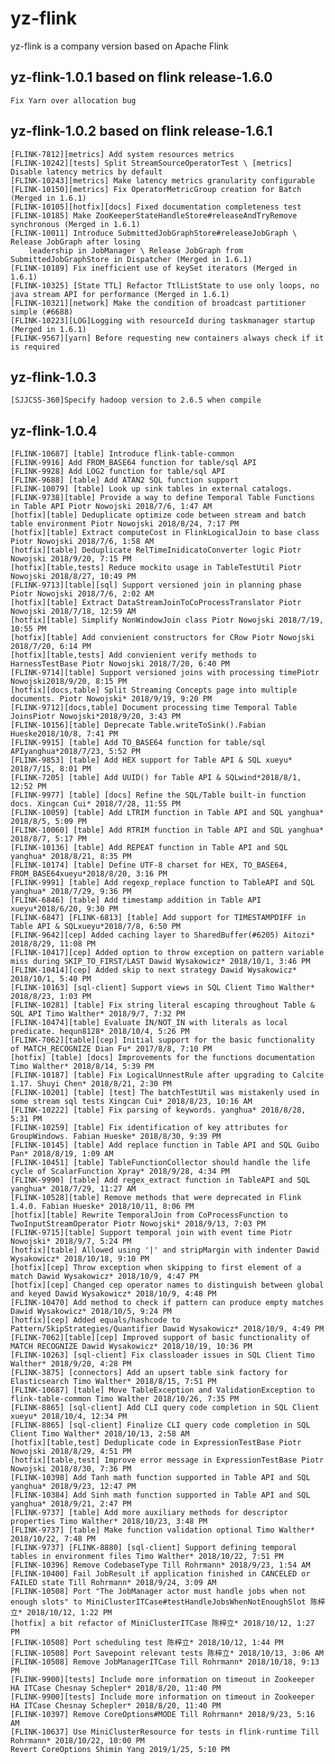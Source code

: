 <!--
Licensed to the Apache Software Foundation (ASF) under one
or more contributor license agreements.  See the NOTICE file
distributed with this work for additional information
regarding copyright ownership.  The ASF licenses this file
to you under the Apache License, Version 2.0 (the
"License"); you may not use this file except in compliance
with the License.  You may obtain a copy of the License at

  http://www.apache.org/licenses/LICENSE-2.0

Unless required by applicable law or agreed to in writing,
software distributed under the License is distributed on an
"AS IS" BASIS, WITHOUT WARRANTIES OR CONDITIONS OF ANY
KIND, either express or implied.  See the License for the
specific language governing permissions and limitations
under the License.
-->

# yz-flink
yz-flink is a company version based on Apache Flink
## yz-flink-1.0.1 based on flink release-1.6.0
    Fix Yarn over allocation bug
## yz-flink-1.0.2 based on flink release-1.6.1
    [FLINK-7812][metrics] Add system resources metrics
    [FLINK-10242][tests] Split StreamSourceOperatorTest \ [metrics] Disable latency metrics by default
    [FLINK-10243][metrics] Make latency metrics granularity configurable
    [FLINK-10150][metrics] Fix OperatorMetricGroup creation for Batch (Merged in 1.6.1)
    [FLINK-10105][hotfix][docs] Fixed documentation completeness test
    [FLINK-10185] Make ZooKeeperStateHandleStore#releaseAndTryRemove synchronous (Merged in 1.6.1)
    [FLINK-10011] Introduce SubmittedJobGraphStore#releaseJobGraph \ Release JobGraph after losing
        leadership in JobManager \ Release JobGraph from SubmittedJobGraphStore in Dispatcher (Merged in 1.6.1)
    [FLINK-10189] Fix inefficient use of keySet iterators (Merged in 1.6.1)
    [FLINK-10325] [State TTL] Refactor TtlListState to use only loops, no java stream API for performance (Merged in 1.6.1)
    [FLINK-10321][network] Make the condition of broadcast partitioner simple (#6688)
    [FLINK-10223][LOG]Logging with resourceId during taskmanager startup (Merged in 1.6.1)
    [FLINK-9567][yarn] Before requesting new containers always check if it is required
## yz-flink-1.0.3
    [SJJCSS-360]Specify hadoop version to 2.6.5 when compile

## yz-flink-1.0.4
    [FLINK-10687] [table] Introduce flink-table-common
    [FLINK-9916] Add FROM_BASE64 function for table/sql API
    [FLINK-9928] Add LOG2 function for table/sql API
    [FLINK-9688] [table] Add ATAN2 SQL function support
    [FLINK-10079] [table] Look up sink tables in external catalogs.
    [FLINK-9738][table] Provide a way to define Temporal Table Functions in Table API Piotr Nowojski 2018/7/6, 1:47 AM
    [hotfix][table] Deduplicate optimize code between stream and batch table environment Piotr Nowojski 2018/8/24, 7:17 PM
    [hotfix][table] Extract computeCost in FlinkLogicalJoin to base class Piotr Nowojski 2018/7/6, 1:58 AM
    [hotfix][table] Deduplicate RelTimeInidicatoConverter logic Piotr Nowojski 2018/9/20, 7:15 PM
    [hotfix][table,tests] Reduce mockito usage in TableTestUtil Piotr Nowojski 2018/8/27, 10:49 PM
    [FLINK-9713][table][sql] Support versioned join in planning phase Piotr Nowojski 2018/7/6, 2:02 AM
    [hotfix][table] Extract DataStreamJoinToCoProcessTranslator Piotr Nowojski 2018/7/18, 12:59 AM
    [hotfix][table] Simplify NonWindowJoin class Piotr Nowojski 2018/7/19, 10:55 PM
    [hotfix][table] Add convienient constructors for CRow Piotr Nowojski 2018/7/20, 6:14 PM
    [hotfix][table,tests] Add convienient verify methods to HarnessTestBase Piotr Nowojski 2018/7/20, 6:40 PM
    [FLINK-9714][table] Support versioned joins with processing timePiotr Nowojski2018/9/20, 8:15 PM
	[hotfix][docs,table] Split Streaming Concepts page into multiple documents. Piotr Nowojski* 2018/9/19, 9:20 PM
	[FLINK-9712][docs,table] Document processing time Temporal Table JoinsPiotr Nowojski*2018/9/20, 3:43 PM
	[FLINK-10156][table] Deprecate Table.writeToSink().Fabian Hueske2018/10/8, 7:41 PM
	[FLINK-9915] [table] Add TO_BASE64 function for table/sql APIyanghua*2018/7/23, 5:52 PM
	[FLINK-9853] [table] Add HEX support for Table API & SQL xueyu* 2018/7/15, 8:01 PM
	[FLINK-7205] [table] Add UUID() for Table API & SQLwind*2018/8/1, 12:52 PM
	[FLINK-9977] [table] [docs] Refine the SQL/Table built-in function docs. Xingcan Cui* 2018/7/28, 11:55 PM
	[FLINK-10059] [table] Add LTRIM function in Table API and SQL yanghua* 2018/8/5, 5:09 PM
	[FLINK-10060] [table] Add RTRIM function in Table API and SQL yanghua* 2018/8/7, 5:17 PM
	[FLINK-10136] [table] Add REPEAT function in Table API and SQL yanghua* 2018/8/21, 8:35 PM
	[FLINK-10174] [table] Define UTF-8 charset for HEX, TO_BASE64, FROM_BASE64xueyu*2018/8/20, 3:16 PM
	[FLINK-9991] [table] Add regexp_replace function to TableAPI and SQL yanghua* 2018/7/29, 9:36 PM
	[FLINK-6846] [table] Add timestamp addition in Table API xueyu*2018/6/20, 9:30 PM
	[FLINK-6847] [FLINK-6813] [table] Add support for TIMESTAMPDIFF in Table API & SQLxueyu*2018/7/8, 6:50 PM
    [FLINK-9642][cep] Added caching layer to SharedBuffer(#6205) Aitozi* 2018/8/29, 11:08 PM
    [FLINK-10417][cep] Added option to throw exception on pattern variable miss during SKIP_TO_FIRST/LAST Dawid Wysakowicz* 2018/10/1, 3:46 PM
    [FLINK-10414][cep] Added skip to next strategy Dawid Wysakowicz* 2018/10/1, 5:40 PM
    [FLINK-10163] [sql-client] Support views in SQL Client Timo Walther* 2018/8/23, 1:03 PM
    [FLINK-10281] [table] Fix string literal escaping throughout Table & SQL API Timo Walther* 2018/9/7, 7:32 PM
    [FLINK-10474][table] Evaluate IN/NOT_IN with literals as local predicate. hequn8128* 2018/10/4, 5:26 PM
    [FLINK-7062][table][cep] Initial support for the basic functionality of MATCH_RECOGNIZE Dian Fu* 2017/8/8, 7:10 PM
    [hotfix] [table] [docs] Improvements for the functions documentation Timo Walther* 2018/8/14, 5:39 PM
    [FLINK-10187] [table] Fix LogicalUnnestRule after upgrading to Calcite 1.17. Shuyi Chen* 2018/8/21, 2:30 PM
    [FLINK-10201] [table] [test] The batchTestUtil was mistakenly used in some stream sql tests Xingcan Cui* 2018/8/23, 10:16 AM
    [FLINK-10222] [table] Fix parsing of keywords. yanghua* 2018/8/28, 5:31 PM
    [FLINK-10259] [table] Fix identification of key attributes for GroupWindows. Fabian Hueske* 2018/8/30, 9:39 PM
    [FLINK-10145] [table] Add replace function in Table API and SQL Guibo Pan* 2018/8/19, 1:09 AM
    [FLINK-10451] [table] TableFunctionCollector should handle the life cycle of ScalarFunction Xpray* 2018/9/28, 4:34 PM
    [FLINK-9990] [table] Add regex_extract function in TableAPI and SQL yanghua* 2018/7/29, 11:27 AM
    [FLINK-10528][table] Remove methods that were deprecated in Flink 1.4.0. Fabian Hueske* 2018/10/11, 8:06 PM
    [hotfix][table] Rewrite TemporalJoin from CoProcessFunction to TwoInputStreamOperator Piotr Nowojski* 2018/9/13, 7:03 PM
    [FLINK-9715][table] Support temporal join with event time Piotr Nowojski* 2018/9/7, 5:24 PM
    [hotfix][table] Allowed using '|' and stripMargin with indenter Dawid Wysakowicz* 2018/10/18, 9:10 PM
    [hotfix][cep] Throw exception when skipping to first element of a match Dawid Wysakowicz* 2018/10/9, 4:47 PM
    [hotfix][cep] Changed cep operator names to distinguish between global and keyed Dawid Wysakowicz* 2018/10/9, 4:48 PM
    [FLINK-10470] Add method to check if pattern can produce empty matches Dawid Wysakowicz* 2018/10/5, 9:24 PM
    [hotfix][cep] Added equals/hashcode to Pattern/SkipStrategies/Quantifier Dawid Wysakowicz* 2018/10/9, 4:49 PM
    [FLINK-7062][table][cep] Improved support of basic functionality of MATCH RECOGNIZE Dawid Wysakowicz* 2018/10/19, 10:36 PM
    [FLINK-10263] [sql-client] Fix classloader issues in SQL Client Timo Walther* 2018/9/20, 4:28 PM
    [FLINK-3875] [connectors] Add an upsert table sink factory for Elasticsearch Timo Walther* 2018/8/15, 7:51 PM
    [FLINK-10687] [table] Move TableException and ValidationException to flink-table-common Timo Walther 2018/10/26, 7:35 PM
    [FLINK-8865] [sql-client] Add CLI query code completion in SQL Client xueyu* 2018/10/4, 12:34 PM
    [FLINK-8865] [sql-client] Finalize CLI query code completion in SQL Client Timo Walther* 2018/10/13, 2:58 AM
    [hotfix][table,test] Deduplicate code in ExpressionTestBase Piotr Nowojski 2018/8/29, 4:51 PM
    [hotfix][table,test] Improve error message in ExpressionTestBase Piotr Nowojski 2018/8/30, 7:36 PM
    [FLINK-10398] Add Tanh math function supported in Table API and SQL yanghua* 2018/9/23, 12:47 PM
    [FLINK-10384] Add Sinh math function supported in Table API and SQL yanghua* 2018/9/21, 2:47 PM
    [FLINK-9737] [table] Add more auxiliary methods for descriptor properties Timo Walther* 2018/10/23, 3:48 PM
    [FLINK-9737] [table] Make function validation optional Timo Walther* 2018/10/22, 7:48 PM
    [FLINK-9737] [FLINK-8880] [sql-client] Support defining temporal tables in environment files Timo Walther* 2018/10/22, 7:51 PM
    [FLINK-10396] Remove CodebaseType Till Rohrmann* 2018/9/23, 1:54 AM
    [FLINK-10400] Fail JobResult if application finished in CANCELED or FAILED state Till Rohrmann* 2018/9/24, 3:09 AM
    [FLINK-10508] Port "The JobManager actor must handle jobs when not enough slots" to MiniClusterITCase#testHandleJobsWhenNotEnoughSlot 陈梓立* 2018/10/12, 1:22 PM
    [hotfix] a bit refactor of MiniClusterITCase 陈梓立* 2018/10/12, 1:27 PM
    [FLINK-10508] Port scheduling test 陈梓立* 2018/10/12, 1:44 PM
    [FLINK-10508] Port Savepoint relevant tests 陈梓立* 2018/10/13, 3:06 AM
    [FLINK-10508] Remove JobManagerITCase Till Rohrmann* 2018/10/18, 9:13 PM
    [FLINK-9900][tests] Include more information on timeout in Zookeeper HA ITCase Chesnay Schepler* 2018/8/20, 11:40 PM
    [FLINK-9900][tests] Include more information on timeout in Zookeeper HA ITCase Chesnay Schepler* 2018/8/20, 11:40 PM
    [FLINK-10397] Remove CoreOptions#MODE Till Rohrmann* 2018/9/23, 5:16 AM
    [FLINK-10637] Use MiniClusterResource for tests in flink-runtime Till Rohrmann* 2018/10/22, 10:00 PM
    Revert CoreOptions Shimin Yang 2019/1/25, 5:10 PM
